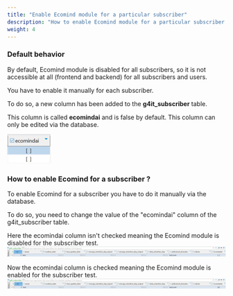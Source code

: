 ```yaml
---
title: "Enable Ecomind module for a particular subscriber"
description: "How to enable Ecomind module for a particular subscriber on G4IT"
weight: 4
---
```


### Default behavior

By default, Ecomind module is disabled for all subscribers, so it is not accessible at all (frontend and backend) for all subscribers and users.

You have to enable it manually for each subscriber.

To do so, a new column has been added to the **g4it_subscriber** table.

This column is called **ecomindai** and is false by default. This column can only be edited via the database.

![The ecomindai column](images/ecomindai.png)

### How to enable Ecomind for a subscriber ?

To enable Ecomind for a subscriber you have to do it manually via the database.

To do so, you need to change the value of the "ecomindai" column of the g4it_subscriber table.

Here the ecomindai column isn't checked meaning the Ecomind module is disabled for the subscriber test.
![Ecomind module disabled for a subscriber](images/false.png)

Now the ecomindai column is checked meaning the Ecomind module is enabled for the subscriber test.
![Ecomind module disabled for a subscriber](images/true.png)
